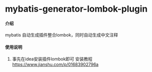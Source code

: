 # mybatis-generator-lombok-plugin

#### 介绍
mybatis 自动生成插件整合lombok，同时自动生成中文注释



#### 使用说明

1. 事先在idea安装插件lombok即可
安装教程 https://www.jianshu.com/p/01683902796a


